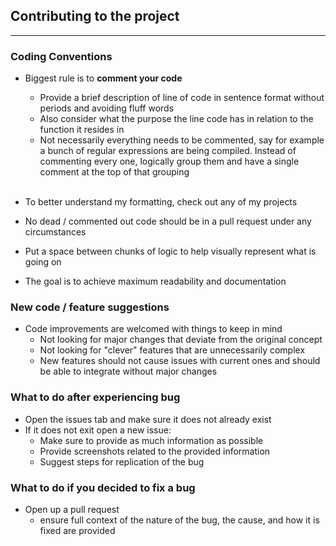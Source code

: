 ## Contributing to the project

---
### Coding Conventions
- Biggest rule is to **comment your code**
  - Provide a brief description of line of code in sentence format without periods and avoiding fluff words
  - Also consider what the purpose the line code has in relation to the function it resides in
  - Not necessarily everything needs to be commented, say for example a bunch of regular expressions are being compiled.
    Instead of commenting every one, logically group them and have a single comment at the top of that grouping
  <br>

- To better understand my formatting, check out any of my projects
- No dead / commented out code should be in a pull request under any circumstances
- Put a space between chunks of logic to help visually represent what is going on
- The goal is to achieve maximum readability and documentation

### New code / feature suggestions
- Code improvements are welcomed with things to keep in mind
  - Not looking for major changes that deviate from the original concept
  - Not looking for "clever" features that are unnecessarily complex
  - New features should not cause issues with current ones and should be able to integrate without major changes

### What to do after experiencing bug
- Open the issues tab and make sure it does not already exist
- If it does not exit open a new issue:
  - Make sure to provide as much information as possible
  - Provide screenshots related to the provided information
  - Suggest steps for replication of the bug

### What to do if you decided to fix a bug
- Open up a pull request
  - ensure full context of the nature of the bug, the cause, and how it is fixed are provided
